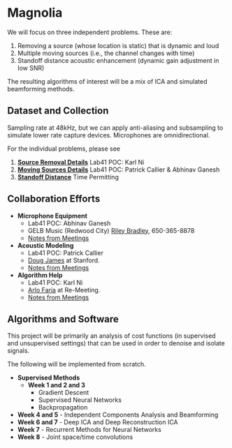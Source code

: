 # Magnolia

We will focus on three independent problems. These are:
1. Removing a source (whose location is static) that is dynamic and loud
2. Multiple moving sources (i.e., the channel changes with time)
3. Standoff distance acoustic enhancement (dynamic gain adjustment in low SNR)

The resulting algorithms of interest will be a mix of ICA and simulated beamforming methods.

## Dataset and Collection

Sampling rate at 48kHz, but we can apply anti-aliasing and subsampling to simulate lower rate capture devices. Microphones are omnidirectional.

For the individual problems, please see
1. [**Source Removal Details**](sourceremove.md)
  Lab41 POC: Karl Ni
2. [**Moving Sources Details**](movingsource.md)
  Lab41 POC: Patrick Callier & Abhinav Ganesh
3. [**Standoff Distance**](standoff.md)
  Time Permitting

## Collaboration Efforts

- **Microphone Equipment**
  - Lab41 POC: Abhinav Ganesh
  - GELB Music (Redwood City) [Riley Bradley](mailto:riley@gelbmusic.com), 650-365-8878
  - [Notes from Meetings](micequipment.md)
- **Acoustic Modeling**
  - Lab41 POC: Patrick Callier
  - [Doug James](mailto:djames@stanford.edu) at Stanford.
  - [Notes from Meetings](acousticmodel.md)
- **Algorithm Help**
  - Lab41 POC: Karl Ni
  - [Arlo Faria](mailto:arlo@remeeting.com) at Re-Meeting.
  - [Notes from Meetings](algorithmhelp.md)

## Algorithms and Software

This project will be primarily an analysis of cost functions (in supervised and unsupervised settings) that can be used in order to denoise and isolate signals.

The following will be implemented from scratch.

- **Supervised Methods**
  - **Week 1 and 2 and 3**
    - Gradient Descent
    - Supervised Neural Networks
    - Backpropagation
- **Week 4 and 5** - Independent Components Analysis and Beamforming
- **Week 6 and 7** - Deep ICA and Deep Reconstruction ICA
- **Week 7** - Recurrent Methods for Neural Networks
- **Week 8** - Joint space/time convolutions

